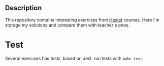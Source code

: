 ## Description

This repository contains interesting exercises from [Hexlet](https://hexlet.io) courses. Here i'm storage my solutions and compare them with teacher's ones.

# Test

Several exercises has tests, based on Jest.
run tests with `make test`